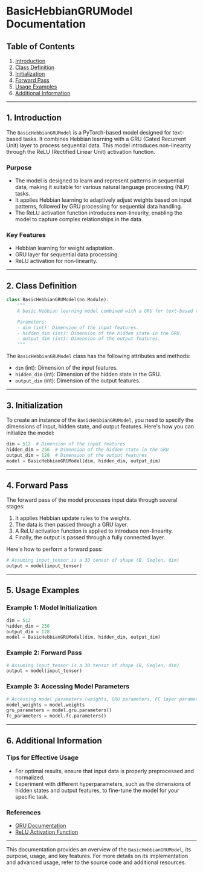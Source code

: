 # BasicHebbianGRUModel Documentation

## Table of Contents
1. [Introduction](#introduction)
2. [Class Definition](#class-definition)
3. [Initialization](#initialization)
4. [Forward Pass](#forward-pass)
5. [Usage Examples](#usage-examples)
6. [Additional Information](#additional-information)

---

## 1. Introduction <a name="introduction"></a>

The `BasicHebbianGRUModel` is a PyTorch-based model designed for text-based tasks. It combines Hebbian learning with a GRU (Gated Recurrent Unit) layer to process sequential data. This model introduces non-linearity through the ReLU (Rectified Linear Unit) activation function.

### Purpose
- The model is designed to learn and represent patterns in sequential data, making it suitable for various natural language processing (NLP) tasks.
- It applies Hebbian learning to adaptively adjust weights based on input patterns, followed by GRU processing for sequential data handling.
- The ReLU activation function introduces non-linearity, enabling the model to capture complex relationships in the data.

### Key Features
- Hebbian learning for weight adaptation.
- GRU layer for sequential data processing.
- ReLU activation for non-linearity.

---

## 2. Class Definition <a name="class-definition"></a>

```python
class BasicHebbianGRUModel(nn.Module):
    """
    A basic Hebbian learning model combined with a GRU for text-based tasks.

    Parameters:
    - dim (int): Dimension of the input features.
    - hidden_dim (int): Dimension of the hidden state in the GRU.
    - output_dim (int): Dimension of the output features.
    """
```

The `BasicHebbianGRUModel` class has the following attributes and methods:

- `dim` (int): Dimension of the input features.
- `hidden_dim` (int): Dimension of the hidden state in the GRU.
- `output_dim` (int): Dimension of the output features.

---

## 3. Initialization <a name="initialization"></a>

To create an instance of the `BasicHebbianGRUModel`, you need to specify the dimensions of input, hidden state, and output features. Here's how you can initialize the model:

```python
dim = 512  # Dimension of the input features
hidden_dim = 256  # Dimension of the hidden state in the GRU
output_dim = 128  # Dimension of the output features
model = BasicHebbianGRUModel(dim, hidden_dim, output_dim)
```

---

## 4. Forward Pass <a name="forward-pass"></a>

The forward pass of the model processes input data through several stages:

1. It applies Hebbian update rules to the weights.
2. The data is then passed through a GRU layer.
3. A ReLU activation function is applied to introduce non-linearity.
4. Finally, the output is passed through a fully connected layer.

Here's how to perform a forward pass:

```python
# Assuming input_tensor is a 3D tensor of shape (B, Seqlen, dim)
output = model(input_tensor)
```

---

## 5. Usage Examples <a name="usage-examples"></a>

### Example 1: Model Initialization

```python
dim = 512
hidden_dim = 256
output_dim = 128
model = BasicHebbianGRUModel(dim, hidden_dim, output_dim)
```

### Example 2: Forward Pass

```python
# Assuming input_tensor is a 3D tensor of shape (B, Seqlen, dim)
output = model(input_tensor)
```

### Example 3: Accessing Model Parameters

```python
# Accessing model parameters (weights, GRU parameters, FC layer parameters)
model_weights = model.weights
gru_parameters = model.gru.parameters()
fc_parameters = model.fc.parameters()
```

---

## 6. Additional Information <a name="additional-information"></a>

### Tips for Effective Usage
- For optimal results, ensure that input data is properly preprocessed and normalized.
- Experiment with different hyperparameters, such as the dimensions of hidden states and output features, to fine-tune the model for your specific task.

### References
- [GRU Documentation](https://pytorch.org/docs/stable/generated/torch.nn.GRU.html)
- [ReLU Activation Function](https://pytorch.org/docs/stable/generated/torch.nn.ReLU.html)

---

This documentation provides an overview of the `BasicHebbianGRUModel`, its purpose, usage, and key features. For more details on its implementation and advanced usage, refer to the source code and additional resources.
